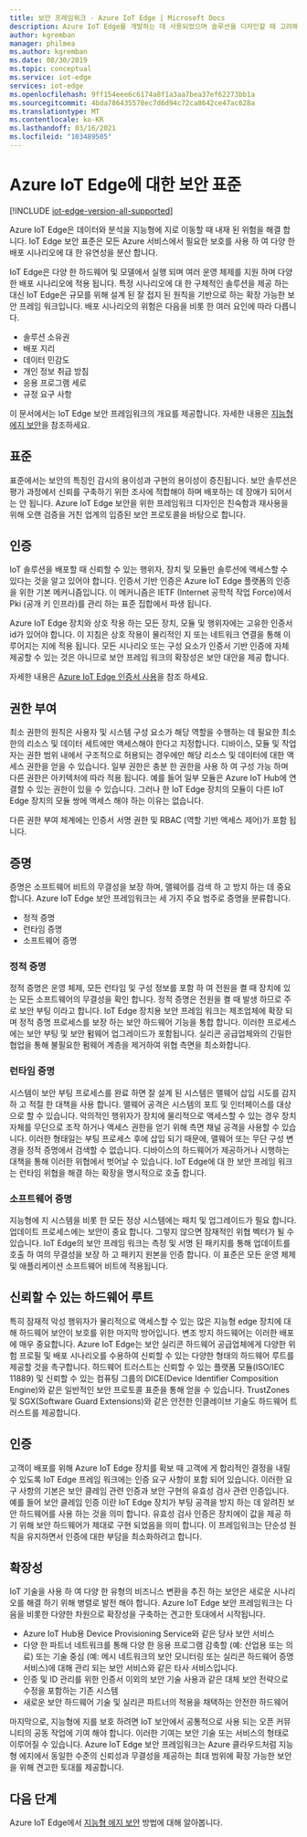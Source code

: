 ```yaml
---
title: 보안 프레임워크 - Azure IoT Edge | Microsoft Docs
description: Azure IoT Edge를 개발하는 데 사용되었으며 솔루션을 디자인할 때 고려해야 하는 보안, 인증 및 권한 부여 표준에 대해 알아봅니다.
author: kgremban
manager: philmea
ms.author: kgremban
ms.date: 08/30/2019
ms.topic: conceptual
ms.service: iot-edge
services: iot-edge
ms.openlocfilehash: 9ff154eee6c6174a8f1a3aa7bea37ef62273bb1a
ms.sourcegitcommit: 4bda786435578ec7d6d94c72ca8642ce47ac628a
ms.translationtype: MT
ms.contentlocale: ko-KR
ms.lasthandoff: 03/16/2021
ms.locfileid: "103489505"
---
```

# <a name="security-standards-for-azure-iot-edge"></a>Azure IoT Edge에 대한 보안 표준

[!INCLUDE [iot-edge-version-all-supported](../../includes/iot-edge-version-all-supported.md)]

Azure IoT Edge은 데이터와 분석을 지능형에 지로 이동할 때 내재 된 위험을 해결 합니다. IoT Edge 보안 표준은 모든 Azure 서비스에서 필요한 보호를 사용 하 여 다양 한 배포 시나리오에 대 한 유연성을 분산 합니다.

IoT Edge은 다양 한 하드웨어 및 모델에서 실행 되며 여러 운영 체제를 지원 하며 다양 한 배포 시나리오에 적용 됩니다. 특정 시나리오에 대 한 구체적인 솔루션을 제공 하는 대신 IoT Edge은 규모를 위해 설계 된 잘 접지 된 원칙을 기반으로 하는 확장 가능한 보안 프레임 워크입니다. 배포 시나리오의 위험은 다음을 비롯 한 여러 요인에 따라 다릅니다.

* 솔루션 소유권
* 배포 지리
* 데이터 민감도
* 개인 정보 취급 방침
* 응용 프로그램 세로
* 규정 요구 사항

이 문서에서는 IoT Edge 보안 프레임워크의 개요를 제공합니다. 자세한 내용은 [지능형 에지 보안](https://azure.microsoft.com/blog/securing-the-intelligent-edge/)을 참조하세요.

## <a name="standards"></a>표준

표준에서는 보안의 특징인 감시의 용이성과 구현의 용이성이 증진됩니다. 보안 솔루션은 평가 과정에서 신뢰를 구축하기 위한 조사에 적합해야 하며 배포하는 데 장애가 되어서는 안 됩니다. Azure IoT Edge 보안을 위한 프레임워크 디자인은 친숙함과 재사용을 위해 오랜 검증을 거친 업계의 입증된 보안 프로토콜을 바탕으로 합니다.

## <a name="authentication"></a>인증

IoT 솔루션을 배포할 때 신뢰할 수 있는 행위자, 장치 및 모듈만 솔루션에 액세스할 수 있다는 것을 알고 있어야 합니다. 인증서 기반 인증은 Azure IoT Edge 플랫폼의 인증을 위한 기본 메커니즘입니다. 이 메커니즘은 IETF (Internet 공학적 작업 Force)에서 Pki (공개 키 인프라)를 관리 하는 표준 집합에서 파생 됩니다.

Azure IoT Edge 장치와 상호 작용 하는 모든 장치, 모듈 및 행위자에는 고유한 인증서 id가 있어야 합니다. 이 지침은 상호 작용이 물리적인 지 또는 네트워크 연결을 통해 이루어지는 지에 적용 됩니다. 모든 시나리오 또는 구성 요소가 인증서 기반 인증에 자체 제공할 수 있는 것은 아니므로 보안 프레임 워크의 확장성은 보안 대안을 제공 합니다.

자세한 내용은 [Azure IoT Edge 인증서 사용](iot-edge-certs.md)을 참조 하세요.

## <a name="authorization"></a>권한 부여

최소 권한의 원칙은 사용자 및 시스템 구성 요소가 해당 역할을 수행하는 데 필요한 최소한의 리소스 및 데이터 세트에만 액세스해야 한다고 지정합니다. 디바이스, 모듈 및 작업자는 권한 범위 내에서 구조적으로 허용되는 경우에만 해당 리소스 및 데이터에 대한 액세스 권한을 얻을 수 있습니다. 일부 권한은 충분 한 권한을 사용 하 여 구성 가능 하며 다른 권한은 아키텍처에 따라 적용 됩니다. 예를 들어 일부 모듈은 Azure IoT Hub에 연결할 수 있는 권한이 있을 수 있습니다. 그러나 한 IoT Edge 장치의 모듈이 다른 IoT Edge 장치의 모듈 쌍에 액세스 해야 하는 이유는 없습니다.

다른 권한 부여 체계에는 인증서 서명 권한 및 RBAC (역할 기반 액세스 제어)가 포함 됩니다.

## <a name="attestation"></a>증명

증명은 소프트웨어 비트의 무결성을 보장 하며, 맬웨어를 검색 하 고 방지 하는 데 중요 합니다. Azure IoT Edge 보안 프레임워크는 세 가지 주요 범주로 증명을 분류합니다.

* 정적 증명
* 런타임 증명
* 소프트웨어 증명

### <a name="static-attestation"></a>정적 증명

정적 증명은 운영 체제, 모든 런타임 및 구성 정보를 포함 하 여 전원을 켤 때 장치에 있는 모든 소프트웨어의 무결성을 확인 합니다. 정적 증명은 전원을 켤 때 발생 하므로 주로 보안 부팅 이라고 합니다. IoT Edge 장치용 보안 프레임 워크는 제조업체에 확장 되며 정적 증명 프로세스를 보장 하는 보안 하드웨어 기능을 통합 합니다. 이러한 프로세스에는 보안 부팅 및 보안 펌웨어 업그레이드가 포함됩니다. 실리콘 공급업체와의 긴밀한 협업을 통해 불필요한 펌웨어 계층을 제거하여 위협 측면을 최소화합니다.

### <a name="runtime-attestation"></a>런타임 증명

시스템이 보안 부팅 프로세스를 완료 하면 잘 설계 된 시스템은 맬웨어 삽입 시도를 감지 하 고 적절 한 대책을 사용 합니다. 맬웨어 공격은 시스템의 포트 및 인터페이스를 대상으로 할 수 있습니다. 악의적인 행위자가 장치에 물리적으로 액세스할 수 있는 경우 장치 자체를 무단으로 조작 하거나 액세스 권한을 얻기 위해 측면 채널 공격을 사용할 수 있습니다. 이러한 형태일는 부팅 프로세스 후에 삽입 되기 때문에, 맬웨어 또는 무단 구성 변경을 정적 증명에서 검색할 수 없습니다. 디바이스의 하드웨어가 제공하거나 시행하는 대책을 통해 이러한 위협에서 벗어날 수 있습니다. IoT Edge에 대 한 보안 프레임 워크는 런타임 위협을 해결 하는 확장을 명시적으로 호출 합니다.  

### <a name="software-attestation"></a>소프트웨어 증명

지능형에 지 시스템을 비롯 한 모든 정상 시스템에는 패치 및 업그레이드가 필요 합니다. 업데이트 프로세스에는 보안이 중요 합니다. 그렇지 않으면 잠재적인 위협 벡터가 될 수 있습니다. IoT Edge의 보안 프레임 워크는 측정 및 서명 된 패키지를 통해 업데이트를 호출 하 여의 무결성을 보장 하 고 패키지 원본을 인증 합니다. 이 표준은 모든 운영 체제 및 애플리케이션 소프트웨어 비트에 적용됩니다.

## <a name="hardware-root-of-trust"></a>신뢰할 수 있는 하드웨어 루트

특히 잠재적 악성 행위자가 물리적으로 액세스할 수 있는 많은 지능형 edge 장치에 대해 하드웨어 보안이 보호를 위한 마지막 방어입니다. 변조 방지 하드웨어는 이러한 배포에 매우 중요합니다. Azure IoT Edge는 보안 실리콘 하드웨어 공급업체에게 다양한 위험 프로필 및 배포 시나리오를 수용하여 신뢰할 수 있는 다양한 형태의 하드웨어 루트를 제공할 것을 촉구합니다. 하드웨어 트러스트는 신뢰할 수 있는 플랫폼 모듈(ISO/IEC 11889) 및 신뢰할 수 있는 컴퓨팅 그룹의 DICE(Device Identifier Composition Engine)와 같은 일반적인 보안 프로토콜 표준을 통해 얻을 수 있습니다. TrustZones 및 SGX(Software Guard Extensions)와 같은 안전한 인클레이브 기술도 하드웨어 트러스트를 제공합니다.

## <a name="certification"></a>인증

고객이 배포를 위해 Azure IoT Edge 장치를 확보 때 고객에 게 합리적인 결정을 내릴 수 있도록 IoT Edge 프레임 워크에는 인증 요구 사항이 포함 되어 있습니다. 이러한 요구 사항의 기본은 보안 클레임 관련 인증과 보안 구현의 유효성 검사 관련 인증입니다. 예를 들어 보안 클레임 인증 이란 IoT Edge 장치가 부팅 공격을 방지 하는 데 알려진 보안 하드웨어를 사용 하는 것을 의미 합니다. 유효성 검사 인증은 장치에이 값을 제공 하기 위해 보안 하드웨어가 제대로 구현 되었음을 의미 합니다. 이 프레임워크는 단순성 원칙을 유지하면서 인증에 대한 부담을 최소화하려고 합니다.

## <a name="extensibility"></a>확장성

IoT 기술을 사용 하 여 다양 한 유형의 비즈니스 변환을 추진 하는 보안은 새로운 시나리오를 해결 하기 위해 병렬로 발전 해야 합니다. Azure IoT Edge 보안 프레임워크는 다음을 비롯한 다양한 차원으로 확장성을 구축하는 견고한 토대에서 시작됩니다.

* Azure IoT Hub용 Device Provisioning Service와 같은 당사 보안 서비스
* 다양 한 파트너 네트워크를 통해 다양 한 응용 프로그램 감축할 (예: 산업용 또는 의료) 또는 기술 중심 (예: 메시 네트워크의 보안 모니터링 또는 실리콘 하드웨어 증명 서비스)에 대해 관리 되는 보안 서비스와 같은 타사 서비스입니다.
* 인증 및 ID 관리를 위한 인증서 이외의 보안 기술 사용과 같은 대체 보안 전략으로 수정을 포함하는 기존 시스템
* 새로운 보안 하드웨어 기술 및 실리콘 파트너의 적용을 채택하는 안전한 하드웨어

마지막으로, 지능형에 지를 보호 하려면 IoT 보안에서 공통적으로 사용 되는 오픈 커뮤니티의 공동 작업에 기여 해야 합니다. 이러한 기여는 보안 기술 또는 서비스의 형태로 이루어질 수 있습니다. Azure IoT Edge 보안 프레임워크는 Azure 클라우드처럼 지능형 에지에서 동일한 수준의 신뢰성과 무결성을 제공하는 최대 범위에 확장 가능한 보안을 위해 견고한 토대를 제공합니다.  

## <a name="next-steps"></a>다음 단계

Azure IoT Edge에서 [지능형 에지 보안](https://azure.microsoft.com/blog/securing-the-intelligent-edge/) 방법에 대해 알아봅니다.
